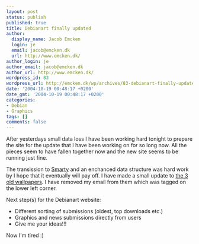 ```yaml
---
layout: post
status: publish
published: true
title: Debianart finally updated
author:
  display_name: Jacob Emcken
  login: je
  email: jacob@emcken.dk
  url: http://www.emcken.dk/
author_login: je
author_email: jacob@emcken.dk
author_url: http://www.emcken.dk/
wordpress_id: 83
wordpress_url: http://emcken.dk/wp/archives/83-debianart-finally-updated.html
date: '2004-10-19 00:48:17 +0200'
date_gmt: '2004-10-19 00:48:17 +0200'
categories:
- Debian
- Graphics
tags: []
comments: false
---
```

After yesterdays small data loss I have been working hard tonight to prepare the site for the update that I have been working on for so long now. All the pieces seem to have fallen together now and the new site seems to be running just fine.

The transission to <a href="http://smarty.php.net/">Smarty</a> and an enchanced data structure was hard work by I hope that it eventually will pay off. I have made a small update to <a href="http://www.debianart.dk/submissions/any/oldest/">the 3 old wallpapers</a>. I have removed my email from them which was tagged on the lower left corner.

Next step(s) for the Debianart website:
* Different sorting of submissions (oldest, top downloads etc.)
* Graphics and news submissions directly from users
* Give me your ideas!!!

Now I'm tired :)

